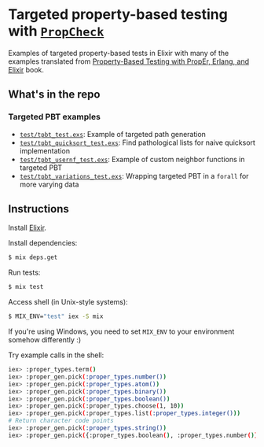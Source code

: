 # Targeted property-based testing with [`PropCheck`](https://hexdocs.pm/propcheck/PropCheck.html)

Examples of targeted property-based tests in Elixir with many of the examples translated from [Property-Based Testing with PropEr, Erlang, and Elixir](https://propertesting.com/) book.

## What's in the repo

### Targeted PBT examples

- [`test/tpbt_test.exs`](./test/tpbt_test.exs): Example of targeted path generation
- [`test/tpbt_quicksort_test.exs`](./test/tpbt_quicksort_test.exs): Find pathological lists for naive quicksort implementation
- [`test/tpbt_usernf_test.exs`](./test/tpbt_usernf_test.exs): Example of custom neighbor functions in targeted PBT
- [`test/tpbt_variations_test.exs`](./test/tpbt_variations_test.exs): Wrapping targeted PBT in a `forall` for more varying data

## Instructions

Install [Elixir](https://elixir-lang.org/install.html).

Install dependencies:

```bash
$ mix deps.get
```

Run tests:

```bash
$ mix test
```

Access shell (in Unix-style systems):

```bash
$ MIX_ENV="test" iex -S mix
```

If you're using Windows, you need to set `MIX_ENV` to your environment somehow differently :)

Try example calls in the shell:

```bash
iex> :proper_types.term()
iex> :proper_gen.pick(:proper_types.number())
iex> :proper_gen.pick(:proper_types.atom())
iex> :proper_gen.pick(:proper_types.binary())
iex> :proper_gen.pick(:proper_types.boolean())
iex> :proper_gen.pick(:proper_types.choose(1, 10))
iex> :proper_gen.pick(:proper_types.list(:proper_types.integer()))
# Return character code points
iex> :proper_gen.pick(:proper_types.string())
iex> :proper_gen.pick({:proper_types.boolean(), :proper_types.number()})
```
